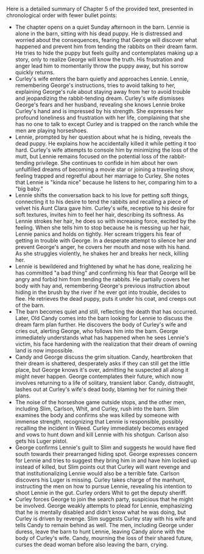 Here is a detailed summary of Chapter 5 of the provided text, presented in chronological order with fewer bullet points:

*   The chapter opens on a quiet Sunday afternoon in the barn. Lennie is alone in the barn, sitting with his dead puppy. He is distressed and worried about the consequences, fearing that George will discover what happened and prevent him from tending the rabbits on their dream farm. He tries to hide the puppy but feels guilty and contemplates making up a story, only to realize George will know the truth. His frustration and anger lead him to momentarily throw the puppy away, but his sorrow quickly returns.
*   Curley's wife enters the barn quietly and approaches Lennie. Lennie, remembering George's instructions, tries to avoid talking to her, explaining George's rule about staying away from her to avoid trouble and jeopardizing the rabbit-tending dream. Curley's wife dismisses George's fears and her husband, revealing she knows Lennie broke Curley's hand and is impressed by his strength. She expresses her profound loneliness and frustration with her life, complaining that she has no one to talk to except Curley and is trapped on the ranch while the men are playing horseshoes.
*   Lennie, prompted by her question about what he is hiding, reveals the dead puppy. He explains how he accidentally killed it while petting it too hard. Curley's wife attempts to console him by minimizing the loss of the mutt, but Lennie remains focused on the potential loss of the rabbit-tending privilege. She continues to confide in him about her own unfulfilled dreams of becoming a movie star or joining a traveling show, feeling trapped and regretful about her marriage to Curley. She notes that Lennie is "kinda nice" because he listens to her, comparing him to a "big baby."
*   Lennie shifts the conversation back to his love for petting soft things, connecting it to his desire to tend the rabbits and recalling a piece of velvet his Aunt Clara gave him. Curley's wife, receptive to his desire for soft textures, invites him to feel her hair, describing its softness. As Lennie strokes her hair, he does so with increasing force, excited by the feeling. When she tells him to stop because he is messing up her hair, Lennie panics and holds on tightly. Her scream triggers his fear of getting in trouble with George. In a desperate attempt to silence her and prevent George's anger, he covers her mouth and nose with his hand. As she struggles violently, he shakes her and breaks her neck, killing her.
*   Lennie is bewildered and frightened by what he has done, realizing he has committed "a bad thing" and confirming his fear that George will be angry and forbid him from tending the rabbits. He partially covers her body with hay and, remembering George's previous instruction about hiding in the brush by the river if he ever got into trouble, decides to flee. He retrieves the dead puppy, puts it under his coat, and creeps out of the barn.
*   The barn becomes quiet and still, reflecting the death that has occurred. Later, Old Candy comes into the barn looking for Lennie to discuss the dream farm plan further. He discovers the body of Curley's wife and cries out, alerting George, who follows him into the barn. George immediately understands what has happened when he sees Lennie's victim, his face hardening with the realization that their dream of owning land is now impossible.
*   Candy and George discuss the grim situation. Candy, heartbroken that their dream is shattered, desperately asks if they can still get the little place, but George knows it's over, admitting he suspected all along it might never happen. George contemplates their future, which now involves returning to a life of solitary, transient labor. Candy, distraught, lashes out at Curley's wife's dead body, blaming her for ruining their plans.
*   The noise of the horseshoe game outside stops, and the other men, including Slim, Carlson, Whit, and Curley, rush into the barn. Slim examines the body and confirms she was killed by someone with immense strength, recognizing that Lennie is responsible, possibly recalling the incident in Weed. Curley immediately becomes enraged and vows to hunt down and kill Lennie with his shotgun. Carlson also gets his Luger pistol.
*   George confirms Lennie's guilt to Slim and suggests he would have fled south towards their prearranged hiding spot. George expresses concern for Lennie and tries to suggest they bring him in and have him locked up instead of killed, but Slim points out that Curley will want revenge and that institutionalizing Lennie would also be a terrible fate. Carlson discovers his Luger is missing. Curley takes charge of the manhunt, instructing the men on how to pursue Lennie, revealing his intention to shoot Lennie in the gut. Curley orders Whit to get the deputy sheriff.
*   Curley forces George to join the search party, suspicious that he might be involved. George weakly attempts to plead for Lennie, emphasizing that he is mentally disabled and didn't know what he was doing, but Curley is driven by revenge. Slim suggests Curley stay with his wife and tells Candy to remain behind as well. The men, including George under duress, leave the barn to hunt Lennie, leaving Candy alone with the body of Curley's wife. Candy, mourning the loss of their shared future, curses the dead woman before also leaving the barn, crying.